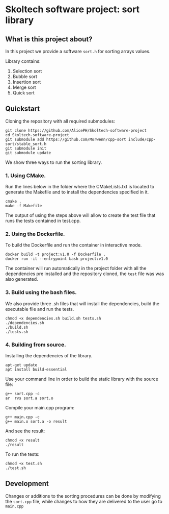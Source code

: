 Skoltech software project: sort library
===================================

## What is this project about?

In this project we provide a software `sort.h` for sorting arrays values.

Library contains:
1) Selection sort
2) Bubble sort
3) Insertion sort
4) Merge sort
5) Quick sort


## Quickstart

Cloning the repository with all required submodules:

    git clone https://github.com/AlicePH/Skoltech-software-project
    cd Skoltech-software-project
    git submodule add https://github.com/Morwenn/cpp-sort include/cpp-sort/stable_sort.h
    git submodule init
    git submodule update

We show three ways to run the sorting library.

### 1. Using CMake.

Run the lines below in the folder where the CMakeLists.txt is located to generate the Makefile and to install the dependencies specified in it.
```
cmake .
make -f Makefile
```

The output of using the steps above will allow to create the test file that runs the tests contained in test.cpp.

### 2. Using the Dockerfile.

To build the Dockerfile and run the container in interactive mode.

```
docker build -t project:v1.0 -f Dockerfile .
docker run -it --entrypoint bash project:v1.0
```

The container will run automatically in the project folder with all the dependencies pre installed and the repository cloned, the `test` file was was also generated.

### 3. Build using the bash files.

We also provide three .sh files that will install the dependencies, build the executable file and run the tests.

```
chmod +x dependencies.sh build.sh tests.sh
./dependencies.sh
./build.sh
./tests.sh
```
### 4. Building from source.
  
   Installing the dependencies of the library.
   
   ```
   apt-get update
   apt install build-essential
   ```
   
   Use your command line in order to build the static library with the source file:
   
   ```
   g++ sort.cpp -c
   ar  rvs sort.a sort.o 
   ```

   Compile your main.cpp program:
   
   ```
   g++ main.cpp -c
   g++ main.o sort.a -o result
   ```

   And see the result:
   ```
   chmod +x result
   ./result
   ```

   To run the tests:
   ```
   chmod +x test.sh
   ./test.sh
   ```
## Development

Changes or additions to the sorting procedures can be done by modifying the `sort.cpp` file, while changes to how they are delivered to the user go to `main.cpp`


